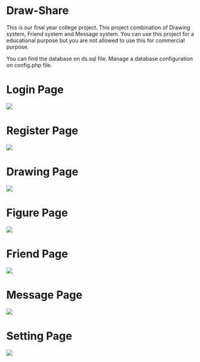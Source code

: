 # Draw-Share
This is our final year college project. This project combination of Drawing system, Friend system and Message system. You can use this project for a educational purpose but you are not allowed to use this for commercial purpose.

You can find the database on ds.sql file.
Manage a database configuration on config.php file.

# Login Page
![](https://imgur.com/8ZefvGY.png)

# Register Page
![](https://imgur.com/C9IEuPV.png)

# Drawing Page
![](https://imgur.com/G9yXg1X.png)

# Figure Page
![](https://imgur.com/mJTeIJc.png)

# Friend Page
![](https://imgur.com/xHhbKol.png)

# Message Page
![](https://imgur.com/ZQocRgX.png)

# Setting Page
![](https://imgur.com/u3u8khg.png)
